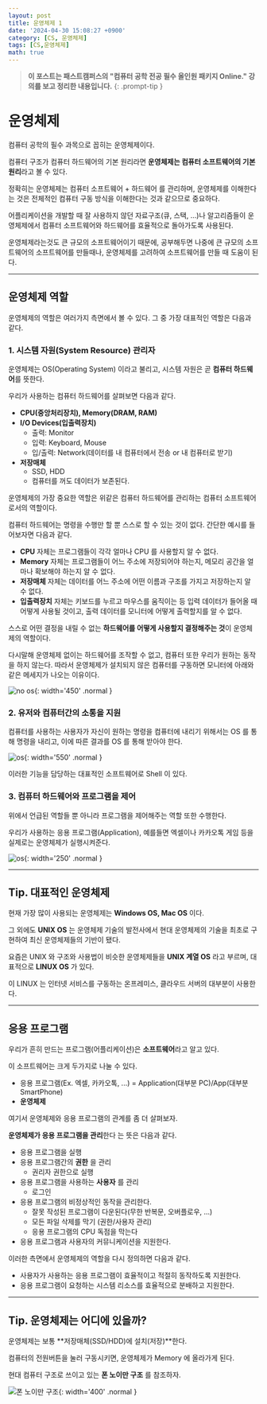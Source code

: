 ```yaml
---
layout: post
title: 운영체제 1
date: '2024-04-30 15:08:27 +0900'
category: [CS, 운영체제]
tags: [CS,운영체제]
math: true
---
```


> **이 포스트는 패스트캠퍼스의 "컴퓨터 공학 전공 필수 올인원 패키지 Online." 강의를 보고 정리한 내용입니다.**
{: .prompt-tip }

# 운영체제
컴퓨터 공학의 필수 과목으로 꼽히는 운영체제이다.

컴퓨터 구조가 컴퓨터 하드웨어의 기본 원리라면 **운영체제는 컴퓨터 소프트웨어의 기본 원리**라고 볼 수 있다.

정확히는 운영체제는 컴퓨터 소프트웨어 + 하드웨어 를 관리하며, 운영체제를 이해한다는 것은 전체적인 컴퓨터 구동 방식을 이해한다는 것과 같으므로 중요하다.

어플리케이션을 개발할 때 잘 사용하지 않던 자료구조(큐, 스택, ...)나 알고리즘들이 운영체제에서 컴퓨터 소프트웨어와 하드웨어를 효율적으로 돌아가도록 사용된다.

운영체제라는것도 큰 규모의 소프트웨어이기 때문에, 공부해두면 나중에 큰 규모의 소프트웨어의 소프트웨어를 만들때나, 운영체제를 고려하여 소프트웨어를 만들 때 도움이 된다.

---

## 운영체제 역할
운영체제의 역할은 여러가지 측면에서 볼 수 있다. 그 중 가장 대표적인 역할은 다음과 같다.

### 1. 시스템 자원(System Resource) 관리자
운영체제는 OS(Operating System) 이라고 불리고, 시스템 자원은 곧 **컴퓨터 하드웨어**를 뜻한다.

우리가 사용하는 컴퓨터 하드웨어를 살펴보면 다음과 같다.

- **CPU(중앙처리장치), Memory(DRAM, RAM)**
- **I/O Devices(입출력장치)**
    - 출력: Monitor
    - 입력: Keyboard, Mouse
    - 입/출력: Network(데이터를 내 컴퓨터에서 전송 or 내 컴퓨터로 받기)
- **저장매체**
    - SSD, HDD
    - 컴퓨터를 꺼도 데이터가 보존된다.

운영체제의 가장 중요한 역할은 위같은 컴퓨터 하드웨어를 관리하는 컴퓨터 소프트웨어로서의 역할이다.

컴퓨터 하드웨어는 명령을 수행만 할 뿐 스스로 할 수 있는 것이 없다. 간단한 예시를 들어보자면 다음과 같다.

- **CPU** 자체는 프로그램들이 각각 얼마나 CPU 를 사용할지 알 수 없다.
- **Memory** 자체는 프로그램들이 어느 주소에 저장되어야 하는지, 메모리 공간을 얼마나 확보해야 하는지 알 수 없다.
- **저장매체** 자체는 데이터를 어느 주소에 어떤 이름과 구조를 가지고 저장하는지 알 수 없다.
- **입출력장치** 자체는 키보드를 누르고 마우스를 움직이는 등 입력 데이터가 들어올 때 어떻게 사용될 것이고, 출력 데이터를 모니터에 어떻게 출력할지를 알 수 없다.

스스로 어떤 결정을 내릴 수 없는 **하드웨어를 어떻게 사용할지 결정해주는 것**이 운영체제의 역할이다.

다시말해 운영체제 없이는 하드웨어를 조작할 수 없고, 컴퓨터 또한 우리가 원하는 동작을 하지 않는다. 따라서 운영체제가 설치되지 않은 컴퓨터를 구동하면 모니터에 아래와 같은 메세지가 나오는 이유이다.

![no os](/assets/img/captures/1_os.png){: width='450' .normal }

### 2. 유저와 컴퓨터간의 소통을 지원
컴퓨터를 사용하는 사용자가 자신이 원하는 명령을 컴퓨터에 내리기 위해서는 OS 를 통해 명령을 내리고, 이에 따른 결과를 OS 를 통해 받아야 한다.

![os](/assets/img/captures/2_os.png){: width='550' .normal }

이러한 기능을 담당하는 대표적인 소프트웨어로 Shell 이 있다.

### 3. 컴퓨터 하드웨어와 프로그램을 제어
위에서 언급된 역할들 뿐 아니라 프로그램을 제어해주는 역할 또한 수행한다.

우리가 사용하는 응용 프로그램(Application), 예를들면 엑셀이나 카카오톡 게임 등을 실제로는 운영체제가 실행시켜준다.

![os](/assets/img/captures/3_os.png){: width='250' .normal }

---

## Tip. 대표적인 운영체제
현재 가장 많이 사용되는 운영체제는 **Windows OS, Mac OS** 이다.

그 외에도 **UNIX OS** 는 운영체제 기술의 발전사에서 현대 운영체제의 기술을 최초로 구현하여 최신 운영체제들의 기반이 됐다.

요즘은 UNIX 와 구조와 사용법이 비슷한 운영체제들을 **UNIX 계열 OS** 라고 부르며, 대표적으로 **LINUX OS** 가 있다.

이 LINUX 는 인터넷 서비스를 구동하는 온프레미스, 클라우드 서버의 대부분이 사용한다.

---

## 응용 프로그램
우리가 흔히 만드는 프로그램(어플리케이션)은 **소프트웨어**라고 알고 있다.

이 소프트웨어는 크게 두가지로 나눌 수 있다.

- 응용 프로그램(Ex. 엑셀, 카카오톡, ...) = Application(대부분 PC)/App(대부분 SmartPhone)
- **운영체제**

여기서 운영체제와 응용 프로그램의 관계를 좀 더 살펴보자.

**운영체제가 응용 프로그램을 관리**한다 는 뜻은 다음과 같다.

- 응용 프로그램을 실행
- 응용 프로그램간의 **권한** 을 관리
    - 권리자 권한으로 실행
- 응용 프로그램을 사용하는 **사용자** 를 관리
    - 로그인
- 응용 프로그램의 비정상적인 동작을 관리한다.
    - 잘못 작성된 프로그램이 다운된다(무한 반복문, 오버플로우, ...)
    - 모든 파일 삭제를 막기 (권한/사용자 관리)
    - 응용 프로그램의 CPU 독점을 막는다
- 응용 프로그램과 사용자의 커뮤니케이션을 지원한다.

이러한 측면에서 운영체제의 역할을 다시 정의하면 다음과 같다.

- 사용자가 사용하는 응용 프로그램이 효율적이고 적절히 동작하도록 지원한다.
- 응용 프로그램이 요청하는 시스템 리소스를 효율적으로 분배하고 지원한다.

---

## Tip. 운영체제는 어디에 있을까?
운영체제는 보통 **저장매체(SSD/HDD)에 설치(저장)**한다.

컴퓨터의 전원버튼을 눌러 구동시키면, 운영체제가 Memory 에 올라가게 된다.

현대 컴퓨터 구조로 쓰이고 있는 **폰 노이만 구조** 를 참조하자.

![폰 노이만 구조](/assets/img/captures/4_von_neumann.png){: width='400' .normal }